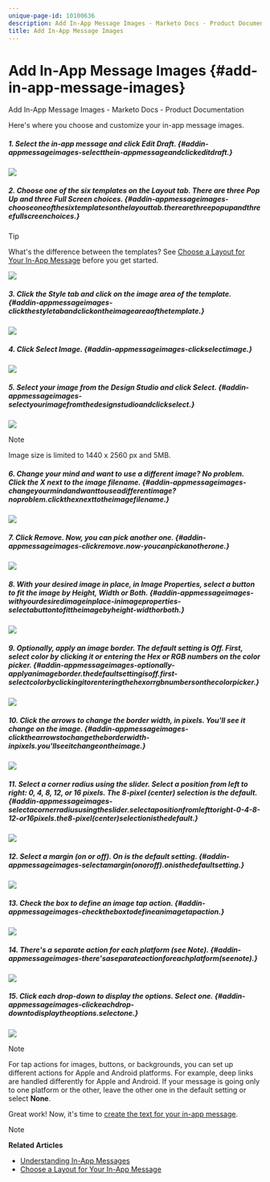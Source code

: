 ```yaml
---
unique-page-id: 10100636
description: Add In-App Message Images - Marketo Docs - Product Documentation
title: Add In-App Message Images
---
```


# Add In-App Message Images {#add-in-app-message-images}

Add In-App Message Images - Marketo Docs - Product Documentation

Here's where you choose and customize your in-app message images.

##### 1. Select the in-app message and click Edit Draft. {#addin-appmessageimages-selectthein-appmessageandclickeditdraft.}

![](assets/image2016-5-4-10-3a20-3a14.png)

##### 2. Choose one of the six templates on the Layout tab. There are three Pop Up and three Full Screen choices. {#addin-appmessageimages-chooseoneofthesixtemplatesonthelayouttab.therearethreepopupandthreefullscreenchoices.}

>[!TIP]
>
>What's the difference between the templates? See [Choose a Layout for Your In-App Message](choose-a-layout-for-your-in-app-message.md) before you get started.

![](assets/image2016-5-4-10-3a21-3a33.png)  

##### 3.  Click the Style tab and click on the image area of the template. {#addin-appmessageimages-clickthestyletabandclickontheimageareaofthetemplate.}

![](assets/image2016-5-3-16-3a53-3a23.png)

##### 4. Click Select Image. {#addin-appmessageimages-clickselectimage.}

![](assets/image2016-5-6-8-3a53-3a55.png)

##### 5. Select your image from the Design Studio and click Select. {#addin-appmessageimages-selectyourimagefromthedesignstudioandclickselect.}

![](assets/image2016-5-6-8-3a58-3a40.png)

>[!NOTE]
>
>Image size is limited to 1440 x 2560 px and 5MB.

##### 6. Change your mind and want to use a different image? No problem. Click the X next to the image filename. {#addin-appmessageimages-changeyourmindandwanttouseadifferentimage?noproblem.clickthexnexttotheimagefilename.}

![](assets/image2016-5-6-9-3a0-3a16.png)

##### 7. Click Remove. Now, you can pick another one. {#addin-appmessageimages-clickremove.now-youcanpickanotherone.}

![](assets/image2016-5-6-9-3a1-3a3.png)

##### 8. With your desired image in place, in Image Properties, select a button to fit the image by Height, Width or Both. {#addin-appmessageimages-withyourdesiredimageinplace-inimageproperties-selectabuttontofittheimagebyheight-widthorboth.}

![](assets/image2016-5-6-9-3a4-3a47.png)

##### 9. Optionally, apply an image border. The default setting is Off. First, select color by clicking it or entering the Hex or RGB numbers on the color picker. {#addin-appmessageimages-optionally-applyanimageborder.thedefaultsettingisoff.first-selectcolorbyclickingitorenteringthehexorrgbnumbersonthecolorpicker.}

![](assets/image2016-5-6-9-3a9-3a0.png)

##### 10. Click the arrows to change the border width, in pixels. You'll see it change on the image. {#addin-appmessageimages-clickthearrowstochangetheborderwidth-inpixels.you'llseeitchangeontheimage.}

![](assets/image2016-5-6-9-3a35-3a43.png)

##### 11. Select a corner radius using the slider. Select a position from left to right: 0, 4, 8, 12, or 16 pixels. The 8-pixel (center) selection is the default. {#addin-appmessageimages-selectacornerradiususingtheslider.selectapositionfromlefttoright-0-4-8-12-or16pixels.the8-pixel(center)selectionisthedefault.}

![](assets/image2016-5-6-9-3a39-3a28.png)

##### 12. Select a margin (on or off). On is the default setting. {#addin-appmessageimages-selectamargin(onoroff).onisthedefaultsetting.}

![](assets/image2016-5-6-9-3a42-3a15.png)

##### 13. Check the box to define an image tap action. {#addin-appmessageimages-checktheboxtodefineanimagetapaction.}

![](assets/image2016-5-6-9-3a48-3a58.png)

##### 14. There's a separate action for each platform (see Note). {#addin-appmessageimages-there'saseparateactionforeachplatform(seenote).}

![](assets/image2016-5-6-9-3a50-3a15.png)

##### 15. Click each drop-down to display the options. Select one. {#addin-appmessageimages-clickeachdrop-downtodisplaytheoptions.selectone.}

![](assets/image2016-5-6-9-3a52-3a41.png)

>[!NOTE]
>
>For tap actions for images, buttons, or backgrounds, you can set up different actions for Apple and Android platforms. For example, deep links are handled differently for Apple and Android. If your message is going only to one platform or the other, leave the other one in the default setting or select **None**.

Great work! Now, it's time to [create the text for your in-app message](create-in-app-message-text.md). 

>[!NOTE]
>
>**Related Articles**
>
>* [Understanding In-App Messages](../../../../../welcome-to-marketo-docs/product-docs/mobile-marketing/in-app-messages/understanding-in-app-messages.md)
>* [Choose a Layout for Your In-App Message](choose-a-layout-for-your-in-app-message.md)
>

